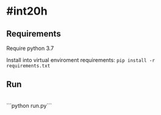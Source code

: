 <h1>#int20h</h1>

<h2>Requirements</h2>
Require python 3.7

Install into virtual enviroment requirements:
```pip install -r requirements.txt```

<h2>Run</h2>
<br>```python run.py```
